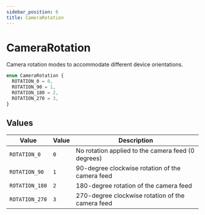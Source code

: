 ```yaml
---
sidebar_position: 6
title: CameraRotation
---
```


# CameraRotation

Camera rotation modes to accommodate different device orientations.

```typescript
enum CameraRotation {
  ROTATION_0 = 0,
  ROTATION_90 = 1,
  ROTATION_180 = 2,
  ROTATION_270 = 3,
}
```

## Values

| Value          | Value | Description                                        |
| -------------- | ----- | -------------------------------------------------- |
| `ROTATION_0`   | `0`   | No rotation applied to the camera feed (0 degrees) |
| `ROTATION_90`  | `1`   | 90-degree clockwise rotation of the camera feed    |
| `ROTATION_180` | `2`   | 180-degree rotation of the camera feed             |
| `ROTATION_270` | `3`   | 270-degree clockwise rotation of the camera feed   |
